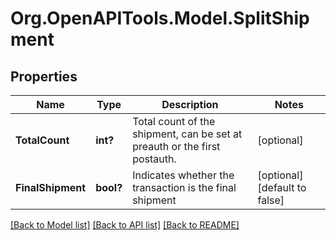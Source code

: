 # Org.OpenAPITools.Model.SplitShipment
## Properties

Name | Type | Description | Notes
------------ | ------------- | ------------- | -------------
**TotalCount** | **int?** | Total count of the shipment, can be set at preauth or the first postauth. | [optional] 
**FinalShipment** | **bool?** | Indicates whether the transaction is the final shipment | [optional] [default to false]

[[Back to Model list]](../README.md#documentation-for-models) [[Back to API list]](../README.md#documentation-for-api-endpoints) [[Back to README]](../README.md)

